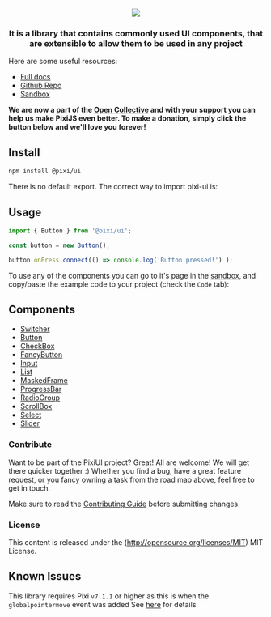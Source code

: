 <div align="center">
    <h1><img src="https://user-images.githubusercontent.com/11766115/228632186-ea0caf7d-f829-4b38-b005-bc9141b0190b.png" />
</h1>
    <h3>It is a library that contains commonly used UI components, that are extensible to allow them to be used in any project</h3>
</div>

Here are some useful resources:

-   [Full docs](https://pixijs.io/ui/)
-   [Github Repo](https://github.com/pixijs/ui)
-   [Sandbox](https://pixijs.io/ui/storybook/)

**We are now a part of the [Open Collective](https://opencollective.com/pixijs) and with your support you can help us make PixiJS even better. To make a donation, simply click the button below and we'll love you forever!**

## Install

```sh
npm install @pixi/ui
```

There is no default export. The correct way to import pixi-ui is:

## Usage
```js
import { Button } from '@pixi/ui';

const button = new Button();

button.onPress.connect(() => console.log('Button pressed!') );
```

To use any of the components you can go to it's page in the [sandbox](https://pixijs.io/ui/storybook/),
and copy/paste the example code to your project (check the `Code` tab):

## Components

-  [Switcher](https://pixijs.io/ui/storybook/?path=/story/components-switcher-sprites--sprites)
-  [Button](https://pixijs.io/ui/storybook/?path=/story/components-button-button-container-sprite--button-container-sprite)
-  [CheckBox](https://pixijs.io/ui/storybook/?path=/story/components-checkbox-use-graphics--use-graphics)
-  [FancyButton](https://pixijs.io/ui/storybook/?path=/story/components-fancybutton-using-sprite-and-bitmaptext--using-sprite-and-bitmap-text)
-  [Input](https://pixijs.io/ui/storybook/?path=/story/components-input-use-graphics--use-graphics)
-  [List](https://pixijs.io/ui/storybook/?path=/story/components-list-use-graphics--use-graphics)
-  [MaskedFrame](https://pixijs.io/ui/storybook/?path=/story/components-maskedframe-use-graphics--use-graphics)
-  [ProgressBar](https://pixijs.io/ui/storybook/?path=/story/components-progressbar-circular--circular)
-  [RadioGroup](https://pixijs.io/ui/storybook/?path=/story/components-radiogroup-use-graphics--use-graphics)
-  [ScrollBox](https://pixijs.io/ui/storybook/?path=/story/components-scrollbox-use-graphics--use-graphics)
-  [Select](https://pixijs.io/ui/storybook/?path=/story/components-select-use-graphics--use-graphics)
-  [Slider](https://pixijs.io/ui/storybook/?path=/story/components-slider-graphics--double)

### Contribute ###

Want to be part of the PixiUI project? Great! All are welcome! We will get there quicker
together :) Whether you find a bug, have a great feature request, or you fancy owning a task
from the road map above, feel free to get in touch.

Make sure to read the [Contributing Guide](.github/CONTRIBUTING.md)
before submitting changes.

### License ###

This content is released under the (http://opensource.org/licenses/MIT) MIT License.

## Known Issues

This library requires Pixi `v7.1.1` or higher as this is when the `globalpointermove` event was added
See [here](https://github.com/pixijs/pixijs/pull/9067) for details
